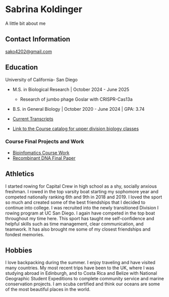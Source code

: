 # Sabrina Koldinger
A little bit about me

## Contact Information

sako4202@gmail.com


## Education
University of California- San Diego
- M.S. in Biological Research
  | October 2024 - June 2025
  - Research of jumbo phage Goslar with CRISPR-Cas13a


- B.S. in General Biology
| October 2020 - June 2024
| GPA: 3.74
- [Current Transcripts](https://github.com/SKolding/SabrinaKoldinger/blob/main/Transcript.pdf)
- [Link to the Course catalog for upper division biology classes](https://catalog.ucsd.edu/courses/BIOL.html)

### Course Final Projects and Work
- [Bioinfomatics Course Work](https://skolding.github.io/BIMM143/)
- [Recombinant DNA Final Paper](https://github.com/SKolding/SabrinaKoldinger/blob/main/CRISPR%20Lab%20Write-up%20Sabrina%20Koldinger%20(6).pdf)
  

## Athletics
I started rowing for Capital Crew in high school as a shy, socially anxious freshman. I rowed in the top varsity boat starting my sophomore year and competed nationally ranking 6th and 9th in 2018 and 2019. I loved the sport so much and created some of the best friendships that I decided to continue into college. I was recruited into the newly transitioned Division I rowing program at UC San Diego. I again have competed in the top boat throughout my time here. This sport has taught me self-confidence and helpful skills such as time management, clear communication, and teamwork. It has also brought me some of my closest friendships and fondest memories. 

## Hobbies
I love backpacking during the summer. I enjoy traveling and have visited many countries. My most recent trips have been to the UK, where I was studying abroad in Edinburgh, and to Costa Rica and Belize with National Geographic Student Expeditions to complete community service and marine conservation projects. I am scuba certified and think our oceans are some of the most beautiful places in the world.



